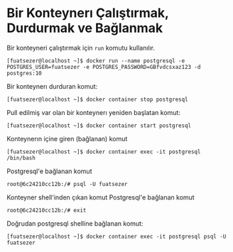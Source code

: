 # Bir Konteynerı Çalıştırmak, Durdurmak ve Bağlanmak
Bir konteyneri çalıştırmak için `run` komutu kullanılır.
```console
[fuatsezer@localhost ~]$ docker run --name postgresql -e POSTGRES_USER=fuatsezer -e POSTGRES_PASSWORD=GBfvdcsxaz123 -d postgres:10
```
Bir konteynerı durduran komut:
```console
[fuatsezer@localhost ~]$ docker container stop postgresql
```
Pull edilmiş var olan bir konteynerı yeniden başlatan komut:
```console
[fuatsezer@localhost ~]$ docker container start postgresql
```
Konteynerın içine giren (bağlanan) komut
```console
[fuatsezer@localhost ~]$ docker container exec -it postgresql /bin/bash
```
Postgresql'e bağlanan komut
```console
root@6c24210cc12b:/# psql -U fuatsezer
```
Konteyner shell'inden çıkan komut
Postgresql'e bağlanan komut
```console
root@6c24210cc12b:/# exit
```
Doğrudan postgresql shelline bağlanan komut:
```console
[fuatsezer@localhost ~]$ docker container exec -it postgresql psql -U fuatsezer
```
